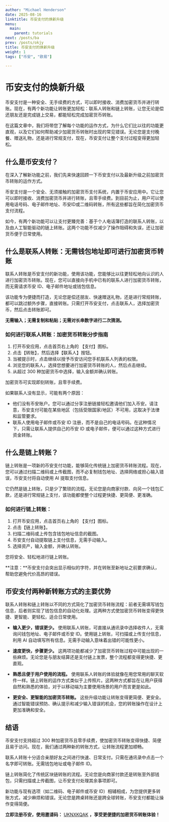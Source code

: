 ```yaml
---
author: "Michael Henderson"
date: 2025-08-16
linktitle: 币安支付的焕新升级
menu:
  main:
    parent: tutorials
next: /posts/ba
prev: /posts/okjy
title: 币安支付的焕新升级
weight: 1
tags: ["币安", "欧易"]

---
```

# 币安支付的焕新升级

币安支付是一种安全、无手续费的方式，可以即时接收、消费加密货币并进行转账。现在，有两个新功能让转账更加轻松：联系人转账和链上转账，让您无论是偿还朋友还是完成链上交易，都能轻松完成加密货币转账。

在这篇文章中，我们将带您了解每个功能的运作方式，为什么它们比以往的功能更直观，以及它们如何帮助减少加密货币转账时出现的常见错误。无论您是支付晚餐、赠送礼物，还是进行常规支付，现在，币安支付让整个支付过程变得更加轻松。

## 什么是币安支付？

在深入了解新功能之前，我们先来快速回顾一下币安支付以及最新升级之前加密货币转账的运作方式。

币安支付是一个安全、无须接触的加密货币支付系统，内置于币安应用中。它让您可以即时接收、消费加密货币并进行转账，且零手续费。到目前为止，用户可以使用电话号码、电子邮件地址、币安ID或二维码转账，所有这些都旨在简化加密货币支付流程。

如今，有两个新功能可以让支付更臻完善：基于个人电话簿打造的联系人转账，以及由人工智能驱动的链上转账。这两个功能不仅减少了操作阻碍和失误，还让加密货币便于日常使用。

## 什么是联系人转账：无需钱包地址即可进行加密货币转账

联系人转账是币安支付的新功能，使用该功能，您能够比以往更轻松地向认识的人进行加密货币转账。现在，您可以直接向手机中已有的联系人进行加密货币转账，而无需请求币安 ID、电子邮件地址或钱包信息。

该功能专为便捷而打造，无论您是偿还朋友、快速赠送礼物，还是进行常规转账，都可以跳过额外步骤，直接转账。只需打开币安支付，点击联系人，选择加密货币，然后点击转账即可。

**无需输入；无需复制和粘贴；无需对长串数字进行二次猜测。**

### 如何进行联系人转账：加密货币转账分步指南

1. 打开币安应用，点击首页右上角的 【支付】图标。
2. 点击【转账】，然后选择【联系人】按钮。
3. 当被提示时，点击继续以授予币安访问您手机联系人列表的权限。
4. 浏览您的联系人，选择您想要进行加密货币转账的人，然后点击继续。
5. 从超过 300 种加密货币中选择，输入金额并确认转账。

加密货币可实现即刻转账，且零手续费。

如果联系人没有显示，可能有两个原因：
- 他们没有币安账户。您可以通过分享注册链接轻松邀请他们加入币安。请注意，币安支付可能在某些地区（包括受限国家/地区）不可用，这取决于法律和监管要求。
- 联系人使用电子邮件或币安 ID 注册，而不是自己的电话号码。在这种情况下，只需让联系人提供自己的币安 ID 或电子邮件，便可以通过这种方式进行资金转账。

## 什么是链上转账？

链上转账是一项新的币安支付功能，能够简化传统链上加密货币转账流程。现在，您可以通过扫描二维码或上传截图，而不必复制钱包地址、选择网络或担心输入错误，币安支付将自动使用 AI 提取支付信息。

它仍然是链上转账，只是少了繁琐的流程。无论您是向商家付款、向另一个钱包汇款，还是进行常规链上支付，该功能都使整个过程更快捷、更简便、更准确。

### 如何进行链上转账：

1. 打开币安应用，点击首页右上角的 【支付】图标。
2. 点击【链上转账】。
3. 扫描二维码或上传包含钱包地址信息的截图。
4. 币安支付自动提取链上支付信息，无需手动输入。
5. 选择资产，输入金额，并确认转账。

您将安全、轻松地进行链上转账。

**注意：**币安支付会突出显示相似的字符，并在转账至新地址之前要求确认，帮助您避免代价高昂的错误。

## 币安支付两种新转账方式的主要优势

联系人转账和链上转账以不同的方式简化了加密货币转账流程：前者无需填写钱包信息，后者则实现了钱包信息的自动化处理。这两种方式使加密货币转账变得更快捷、更智能、更轻松，适合日常使用。

- **输入更少，错误更少。** 使用联系人转账，可直接从通讯录中选择收件人，无需询问钱包地址、电子邮件或币安 ID。使用链上转账，可扫描或上传支付信息，利用 AI 自动填写所有信息。无需手动输入意味着出错的可能性更小。
  
- **速度更快，步骤更少。** 这两项功能都减少了加密货币转账过程中可能出现的一些麻烦。无论您是与朋友结算还是支付链上发票，整个流程都变得更快捷、更直观。
  
- **熟悉且便于用户使用的流程。** 使用联系人转账的体验就像在用您常用的聊天软件一样。链上转账的运作方式类似于上传照片。这两种方式都旨在让用户获得自然和熟悉的体验，对于以移动端为主要使用场景的用户而言更是如此。
  
- **更安全、更智能的加密货币转账。** 这些升级功能让转账变得更简便、更安全。通过智能错误预防、确认提示和减少输入错误的机会，您的转账操作在设计上更加准确和安全。

## 结语

币安支付支持超过 300 种加密货币且零手续费，使加密货币转账变得快捷、简便且易于访问。现在，我们通过两种新的转账方式，让转账流程更加顺畅。

联系人转账十分适合亲朋好友之间进行快速、日常支付。只需在通讯录中点击一个名字即可转账。无需钱包地址或电子邮件 ID。

链上转账简化了传统区块链转账的流程。无论您是向商家付款还是转账至外部钱包，只需扫描或上传截图，让币安支付处理其余事项即可。

新功能与现有选项（如二维码、电子邮件或币安 ID）相辅相成，为您提供更多转账方式，减少麻烦和错误。无论您是跨桌转账还是跨全球转账，币安支付都能让操作变得简便。

**立即注册币安，使用邀请码：** [UKNXKQAK](https://www.binance.com/join?ref=UKNXKQAK) **，享受更便捷的加密货币转账体验！**